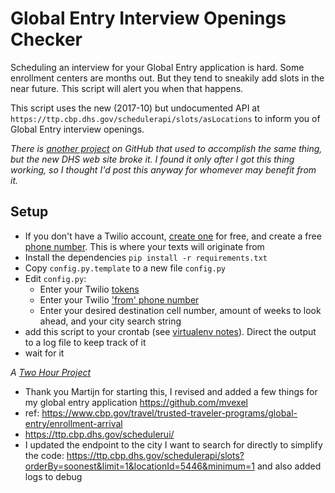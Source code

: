 # Global Entry Interview Openings Checker

Scheduling an interview for your Global Entry application is hard. Some enrollment centers are months out. But they tend to sneakily add slots in the near future. This script will alert you when that happens.

This script uses the new (2017-10) but undocumented API at `https://ttp.cbp.dhs.gov/schedulerapi/slots/asLocations` to inform you of Global Entry interview openings.

_There is [another project](https://github.com/oliversong/goes-notifier) on GitHub that used to accomplish the same thing, but the new DHS web site broke it. I found it only after I got this thing working, so I thought I'd post this anyway for whomever may benefit from it._

## Setup

- If you don't have a Twilio account, [create one]() for free, and create a free [phone number](https://www.twilio.com/console/phone-numbers). This is where your texts will originate from
- Install the dependencies `pip install -r requirements.txt`
- Copy `config.py.template` to a new file `config.py`
- Edit `config.py`:
  - Enter your Twilio [tokens](https://www.twilio.com/console)
  - Enter your Twilio ['from' phone number](https://www.twilio.com/console/phone-numbers)
  - Enter your desired destination cell number, amount of weeks to look ahead, and your city search string
- add this script to your crontab (see [virtualenv notes](https://stackoverflow.com/questions/3287038/cron-and-virtualenv)). Direct the output to a log file to keep track of it
- wait for it

_A [Two Hour Project](http://ma.rtijn.org/two-hour-projects/)_

- Thank you Martijn for starting this, I revised and added a few things for my global entry application https://github.com/mvexel
- ref: https://www.cbp.gov/travel/trusted-traveler-programs/global-entry/enrollment-arrival
- https://ttp.cbp.dhs.gov/schedulerui/
- I updated the endpoint to the city I want to search for directly to simplify the code: https://ttp.cbp.dhs.gov/schedulerapi/slots?orderBy=soonest&limit=1&locationId=5446&minimum=1 and also added logs to debug
